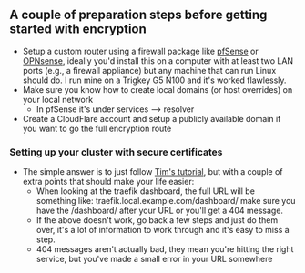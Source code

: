 ## A couple of preparation steps before getting started with encryption
* Setup a custom router using a firewall package like [pfSense](https://www.pfsense.org/) or [OPNsense](https://opnsense.org/), ideally you'd install this on a computer with at least two LAN ports (e.g., a firewall appliance) but any machine that can run Linux should do. I run mine on a Trigkey G5 N100 and it's worked flawlessly. 
* Make sure you know how to create local domains (or host overrides) on your local network
    * In pfSense it's under services --> resolver 
* Create a CloudFlare account and setup a publicly available domain if you want to go the full encryption route 


### Setting up your cluster with secure certificates

* The simple answer is to just follow [Tim's tutorial](https://www.youtube.com/watch?v=G4CmbYL9UPg&t=1344s), but with a couple of extra points that should make your life easier: 
    * When looking at the traefik dashboard, the full URL will be something like: traefik.local.example.com/dashboard/ make sure you have the /dashboard/ after your URL or you'll get a 404 message. 
    * If the above doesn't work, go back a few steps and just do them over, it's a lot of information to work through and it's easy to miss a step. 
    * 404 messages aren't actually bad, they mean you're hitting the right service, but you've made a small error in your URL somewhere 
    